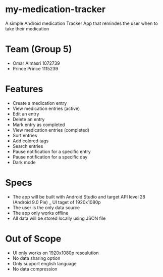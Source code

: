 # my-medication-tracker
A simple Android medication Tracker App that remindes the user when to take their medication 

# Team (Group 5)

- Omar Almasri 1072739
- Prince Prince 1115239

# Features

- Create a medication entry
- View medication entries (active)
- Edit an entry
- Delete an entry
- Mark entry as completed
- View medication entries (completed)
- Sort entries
- Add colored tags
- Search entries 
- Pause notification for a specific entry
- Pause notification for a specific day
- Dark mode 


# Specs

- The app will be built with Android Studio and target API level 28 (Android 9.0 Pie)
_ UI taget of 1920x1080p
- The user is the only data source
- The app only works offline
- All data will be stored locally using JSON file 

# Out of Scope

- UI only works on 1920x1080p resoulution 
- No data sharing option 
- Only support english language 
- No data compression 
